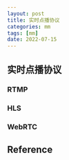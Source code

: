 ```yaml
---
layout: post
title: 实时点播协议
categories: mm
tags: [mm]
date: 2022-07-15
---
```


## 实时点播协议

### RTMP

### HLS

### WebRTC

## Reference
